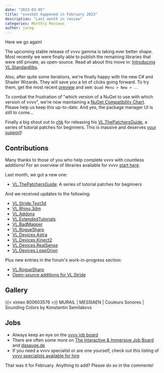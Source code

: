 ```yaml
---
date: "2023-03-05"
title: "vvvvhat happened in February 2023"
description: "Last month in review"
categories: Monthly Reviews
author: joreg
---
```


Here we go again!

The upcoming stable release of vvvv gamma is taking ever better shape. Most recently we were finally able to publish the remaining libraries that were still private, as open-source. Read all about this move in: [Introducing VL.Standardlibs](https://visualprogramming.net/blog/2023/introducing-vl.standardlibs/).

Also, after quite some iterations, we're finally happy with the new C# and Shader Wizards. They will save you a lot of clicks going forward. To try them, get the most recent [preview](https://visualprogramming.net/#Download) and see: `Quad Menu > New > ..`

To combat the frustration of "which version of a NuGet to use with which version of vvvv", we're now maintaining a [NuGet Compatibility Chart](https://thegraybook.vvvv.org/changelog/nuget-compatibility-chart.html). Please help us keep this up-to-date. And yes, the package manager UI is still to come...

Finally a big shout out to [chk](https://mastodon.xyz/@chkworks) for releasing his [VL.ThePatchersGuide](https://github.com/chkworks/VL.ThePatchersGuide), a series of tutorial patches for beginners. This is massive and deserves [your support](https://ko-fi.com/chkworks)!

## Contributions
Many thanks to those of you who help complete vvvv with countless additions! For an overview of libraries available for vvvv [start here](https://thegraybook.vvvv.org/reference/libraries/overview.html).

Last month, we got a new one:
- [VL.ThePatchersGuide](https://www.nuget.org/packages/VL.ThePatchersGuide): A series of tutorial patches for beginners

And we received updates to the following:
- [VL.Stride.Text3d](https://www.nuget.org/packages/VL.Stride.Text3d)
- [VL.Rhino.3dm](https://www.nuget.org/packages/VL.Rhino.3dm)
- [VL.Addons](https://www.nuget.org/packages/VL.Addons)
- [VL.ExtendedTutorials](https://www.nuget.org/packages/VL.ExtendedTutorials)
- [VL.BadMapper](https://www.nuget.org/packages/VL.BadMapper)
- [VL.RogueSharp](https://www.nuget.org/packages/VL.RogueSharp)
- [VL.Devices.Astra](https://www.nuget.org/packages/VL.Devices.Astra)
- [VL.Devices.Kinect2](https://www.nuget.org/packages/VL.Devices.Kinect2)
- [VL.Devices.RealSense](https://www.nuget.org/packages/VL.Devices.RealSense)
- [VL.Devices.LeapOrion](https://www.nuget.org/packages/VL.Devices.LeapOrion)

Plus new entries in the forum's work-in-progress section:
- [VL.RogueSharp](https://discourse.vvvv.org/t/vl-roguesharp/21227)
- [Open-source additions for VL.Stride](https://discourse.vvvv.org/t/some-improvements-in-vl-stride-made-for-recent-projects/21212)

## Gallery

{{< vimeo 800603576 >}}
MURAIL | MESSIAEN | Couleurs Sonores | Sounding Colors by Konstantin Semilakovs

## Jobs

- Always keep an eye on the [vvvv job board](https://discourse.vvvv.org/c/jobs)
- There are often some more on [The Interactive & Immersive Job Board](https://jobs.interactiveimmersive.io/?s=vvvv&post_type=job_listing&orderby=date) and [dasauge.de](https://dasauge.de/sta/Vvvv/)
- If you need a vvvv specialist or are one yourself, check out this listing of [vvvv specialists available for hire](https://vvvv.org/documentation/vvvv-specialists-available-for-hire)

That was it for February. Anything to add? Please do so in the comments!